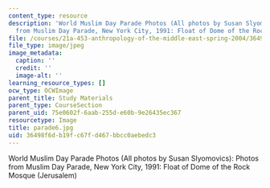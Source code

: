 ```yaml
---
content_type: resource
description: 'World Muslim Day Parade Photos (All photos by Susan Slyomovics): Photos
  from Muslim Day Parade, New York City, 1991: Float of Dome of the Rock Mosque (Jerusalem)'
file: /courses/21a-453-anthropology-of-the-middle-east-spring-2004/36498f6db19fc67fd467bbcc0aebedc3_parade6.jpg
file_type: image/jpeg
image_metadata:
  caption: ''
  credit: ''
  image-alt: ''
learning_resource_types: []
ocw_type: OCWImage
parent_title: Study Materials
parent_type: CourseSection
parent_uid: 75e0602f-6aab-255d-e60b-9e26435ec367
resourcetype: Image
title: parade6.jpg
uid: 36498f6d-b19f-c67f-d467-bbcc0aebedc3
---
```

World Muslim Day Parade Photos (All photos by Susan Slyomovics): Photos from Muslim Day Parade, New York City, 1991: Float of Dome of the Rock Mosque (Jerusalem)

